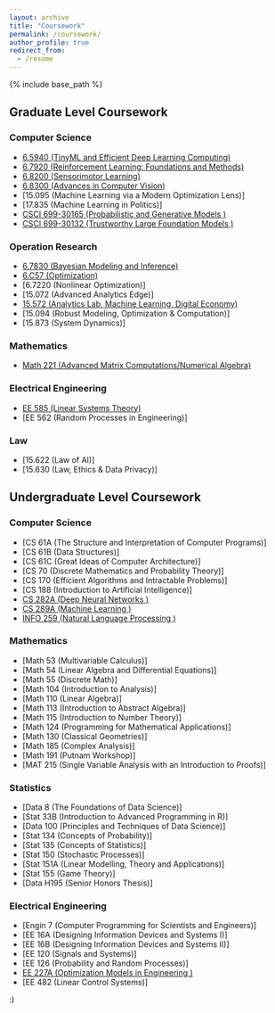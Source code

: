 ```yaml
---
layout: archive
title: "Coursework"
permalink: /coursework/
author_profile: true
redirect_from:
  - /resume
---
```


{% include base_path %}
## Graduate Level Coursework
### Computer Science
- [6.5940 (TinyML and Efficient Deep Learning Computing)](https://hanlab.mit.edu/courses/2023-fall-65940)
- [6.7920 (Reinforcement Learning: Foundations and Methods)](https://web.mit.edu/6.7920/www/)
- [6.8200 (Sensorimotor Learning)](https://pulkitag.github.io/6.8200/)
- [6.8300 (Advances in Computer Vision)](https://advances-in-vision.github.io/)
- [15.095 (Machine Learning via a Modern Optimization Lens)]
- [17.835 (Machine Learning in Politics)]
- [CSCI 699-30165 (Probabilistic and Generative Models
)](https://willieneis.github.io/probgen-spring2025/)
- [CSCI 699-30132 (Trustworthy Large Foundation Models
)](https://jyzhao.net/teaching/csci699/2025spring.html)


### Operation Research
- [6.7830 (Bayesian Modeling and Inference)](https://tamarabroderick.com/course_6_7830_2023_spring.html)
- [6.C57 (Optimization)](https://computing.mit.edu/cross-cutting/common-ground-for-computing-education/common-ground-subjects/c57-optimization/)
- [6.7220 (Nonlinear Optimization)]
- [15.072 (Advanced Analytics Edge)]
- [15.572 (Analytics Lab, Machine Learning, Digital Economy)](https://mitsloan.mit.edu/action-learning/analytics-lab)
- [15.094 (Robust Modeling, Optimization &
Computation)]
- [15.873 (System Dynamics)]

### Mathematics
- [Math 221 (Advanced Matrix Computations/Numerical  Algebra)](https://people.eecs.berkeley.edu/~demmel/ma221_Fall20/)

### Electrical Engineering 
- [EE 585 (Linear Systems Theory)](https://viterbi-web.usc.edu/~mihailo/courses/ee585/f24/index.html)
- [EE 562 (Random Processes in Engineering)]

### Law
- [15.622 (Law of AI)]
- [15.630 (Law, Ethics & Data Privacy)]

## Undergraduate Level Coursework
### Computer Science
- [CS 61A (The Structure and Interpretation of Computer Programs)]
- [CS 61B (Data Structures)]
- [CS 61C (Great Ideas of Computer Architecture)]
- [CS 70 (Discrete Mathematics and Probability Theory)]
- [CS 170 (Efficient Algorithms and Intractable Problems)]
- [CS 188 (Introduction to Artificial Intelligence)]
- [CS 282A (Deep Neural Networks
)](https://cs182sp22.github.io/)
- [CS 289A (Machine Learning
)](https://people.eecs.berkeley.edu/~jrs/189/)
- [INFO 259 (Natural Language Processing
)](https://ucbnlp24.github.io/webpage/)

### Mathematics
- [Math 53 (Multivariable Calculus)]
- [Math 54 (Linear Algebra and Differential Equations)]
- [Math 55 (Discrete Math)]
- [Math 104 (Introduction to Analysis)]
- [Math 110 (Linear Algebra)]
- [Math 113 (Introduction to Abstract Algebra)]
- [Math 115 (Introduction to Number Theory)]
- [Math 124 (Programming for Mathematical Applications)]
- [Math 130 (Classical Geometries)]
- [Math 185 (Complex Analysis)]
- [Math 191 (Putnam Workshop)]
- [MAT 215 (Single Variable Analysis with an Introduction to Proofs)]

### Statistics
- [Data 8 (The Foundations of Data Science)]
- [Stat 33B (Introduction to Advanced Programming in R)]
- [Data 100 (Principles and Techniques of Data Science)]
- [Stat 134 (Concepts of Probability)]
- [Stat 135 (Concepts of Statistics)]
- [Stat 150 (Stochastic Processes)]
- [Stat 151A (Linear Modelling, Theory and Applications)]
- [Stat 155 (Game Theory)]
- [Data H195 (Senior Honors Thesis)]

### Electrical Engineering 
- [Engin 7 (Computer Programming for Scientists and Engineers)]
- [EE 16A (Designing Information Devices and Systems I)]
- [EE 16B (Designing Information Devices and Systems II)]
- [EE 120 (Signals and Systems)]
- [EE 126 (Probability and Random Processes)]
- [EE 227A (Optimization Models in Engineering
)](https://sites.google.com/view/eecs-127227at/home?authuser=0)
- [EE 482 (Linear Control Systems)]

:)

  
